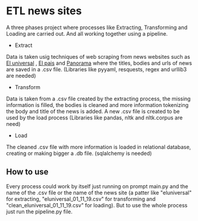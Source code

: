 # ETL news sites

A three phases project where processes like Extracting, Transforming and Loading are carried out.
And all working together using a pipeline.

* Extract

Data is taken usig techniques of web scraping from news websites such as [El universal][1] , [El pais][2] and [Panorama][3] where the titles, bodies and urls of news are saved in a .csv file.
(Libraries like pyyaml, resquests, regex and urllib3 are needed)

* Transform 

Data is taken from a .csv file created by the extracting process, the missing information is filled, the bodies is cleaned and more information tokenizing the body and title of the news is added. A new .csv file is created to be used by the load process
(Libraries like pandas, nltk and nltk.corpus are need)

* Load 

The cleaned .csv file with more information is loaded in relational database, creating or making bigger a .db file.
(sqlalchemy is needed)

## How to use

Every process could work by itself just running on prompt main.py and the name of the .csv file or the name of the news site (a patter like "eluniversal" for extracting, "eluniversal_01_11_19.csv" for transforming and "clean_eluniversal_01_11_19.csv" for loading). But to use the whole process just run the pipeline.py file.


[1]: https://www.eluniversal.com.mx/
[2]: https://elpais.com
[3]: https://www.panorama.com.ve
